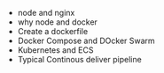 - node and nginx
- why node and docker
- Create a dockerfile
- Docker Compose and DOcker Swarm
- Kubernetes and ECS
- Typical Continous deliver pipeline
